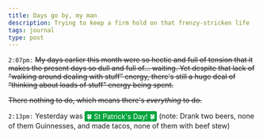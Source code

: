 ```yaml
---
title: Days go by, my man
description: Trying to keep a firm hold on that frenzy-stricken life
tags: journal
type: post
---
```


<style>
.st-paddys {
	display: inline-block;
	padding: 0.1em 0.25em;
	color: white;
	background-color: #00a53c;
	border-radius: 3px;
}
</style>

`2:07pm:` ~~My days earlier this month were so hectic and full of tension that it makes the present days so dull and full of... waiting. Yet despite that lack of “walking around dealing with stuff” energy, there's still a huge deal of “thinking about loads of stuff” energy being spent.~~

~~There nothing to do, which means there's _everything_ to do.~~

`2:13pm:` Yesterday was <span class="st-paddys">🍀 St Patrick's Day! 🍀</span> (note: Drank two beers, none of them Guinnesses, and made tacos, none of them with beef stew)
